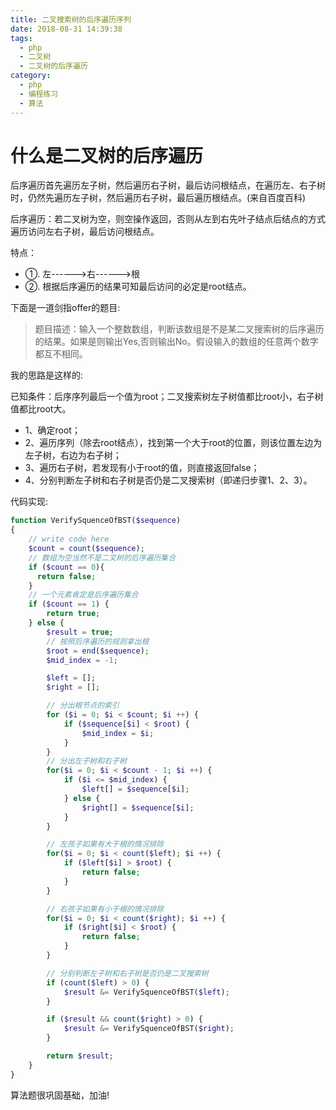 ```yaml
---
title: 二叉搜索树的后序遍历序列
date: 2018-08-31 14:39:38
tags:
  - php
  - 二叉树
  - 二叉树的后序遍历
category:
  - php
  - 编程练习
  - 算法
---
```


# 什么是二叉树的后序遍历

后序遍历首先遍历左子树，然后遍历右子树，最后访问根结点，在遍历左、右子树时，仍然先遍历左子树，然后遍历右子树，最后遍历根结点。(来自百度百科)
<!--more-->
后序遍历：若二叉树为空，则空操作返回，否则从左到右先叶子结点后结点的方式遍历访问左右子树，最后访问根结点。

特点：
- ①. 左------>右------>根
- ②. 根据后序遍历的结果可知最后访问的必定是root结点。

下面是一道剑指offer的题目:

>题目描述：输入一个整数数组，判断该数组是不是某二叉搜索树的后序遍历的结果。如果是则输出Yes,否则输出No。假设输入的数组的任意两个数字都互不相同。

我的思路是这样的:

已知条件：后序序列最后一个值为root；二叉搜索树左子树值都比root小，右子树值都比root大。
- 1、确定root；
- 2、遍历序列（除去root结点），找到第一个大于root的位置，则该位置左边为左子树，右边为右子树；
- 3、遍历右子树，若发现有小于root的值，则直接返回false；
- 4、分别判断左子树和右子树是否仍是二叉搜索树（即递归步骤1、2、3）。

代码实现:
```php
function VerifySquenceOfBST($sequence)
{
    // write code here
    $count = count($sequence);
    // 数组为空当然不是二叉树的后序遍历集合
    if ($count == 0){
      return false;
    }
    // 一个元素肯定是后序遍历集合
    if ($count == 1) {
        return true;
    } else {
        $result = true;
        // 按照后序遍历的规则拿出根
        $root = end($sequence);
        $mid_index = -1;

        $left = [];
        $right = [];

        // 分出根节点的索引
        for ($i = 0; $i < $count; $i ++) {
            if ($sequence[$i] < $root) {
                $mid_index = $i;
            }
        }
        // 分出左子树和右子树
        for($i = 0; $i < $count - 1; $i ++) {
            if ($i <= $mid_index) {
                $left[] = $sequence[$i];
            } else {
                $right[] = $sequence[$i];
            }
        }

        // 左孩子如果有大于根的情况排除
        for($i = 0; $i < count($left); $i ++) {
            if ($left[$i] > $root) {
                return false;
            }
        }

        // 右孩子如果有小于根的情况排除
        for($i = 0; $i < count($right); $i ++) {
            if ($right[$i] < $root) {
                return false;
            }
        }

        // 分别判断左子树和右子树是否仍是二叉搜索树
        if (count($left) > 0) {
            $result &= VerifySquenceOfBST($left);
        }

        if ($result && count($right) > 0) {
            $result &= VerifySquenceOfBST($right);
        }

        return $result;
    }
}
```

算法题很巩固基础，加油!
